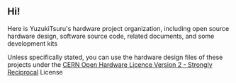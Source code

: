 ## Hi! 

Here is YuzukiTsuru's hardware project organization, including open source hardware design, software source code, related documents, and some development kits

Unless specifically stated, you can use the hardware design files of these projects under the [CERN Open Hardware Licence Version 2 - Strongly Reciprocal](https://spdx.org/licenses/CERN-OHL-S-2.0.html) License
